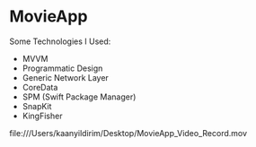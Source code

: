# MovieApp

Some Technologies I Used: 

- MVVM
- Programmatic Design
- Generic Network Layer
- CoreData
- SPM (Swift Package Manager)
- SnapKit
- KingFisher


file:///Users/kaanyildirim/Desktop/MovieApp_Video_Record.mov
